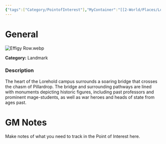 ```yaml
---
{"tags":["Category/PointofInterest"],"MyContainer":"[[2-World/Places/Lorehold Campus.md|Lorehold Campus]]","MyCategory":"Landmark","obsidianUIMode":"preview","image":"Effigy Row.webp","dg-publish":true,"dg-path":"World/Points of Interest/Effigy Row.md","permalink":"/world/points-of-interest/effigy-row/","dgPassFrontmatter":true,"updated":"2025-09-29T15:10:32.000+01:00"}
---
```



# General

![Effigy Row.webp](/img/user/z_Assets/Maps/Effigy%20Row.webp)

**Category:** Landmark

### Description
The heart of the Lorehold campus surrounds a soaring bridge that crosses the chasm of Pillardrop. The bridge and surrounding pathways are lined with monuments depicting historic figures, including past professors and prominent mage-students, as well as war heroes and heads of state from ages past.

# GM Notes

Make notes of what you need to track in the Point of Interest here. 

